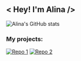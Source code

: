 ## < Hey! I'm Alina />

<!--
**Pipchenkovaa/Pipchenkovaa** is a ✨ _special_ ✨ repository because its `README.md` (this file) appears on your GitHub profile.

Here are some ideas to get you started:

- 🔭 I’m currently working on ...
- 🌱 I’m currently learning ...
- 👯 I’m looking to collaborate on ...
- 🤔 I’m looking for help with ...
- 💬 Ask me about ...
- 📫 How to reach me: ...
- 😄 Pronouns: ...
- ⚡ Fun fact: ...
-->

![Alina's GitHub stats](https://github-readme-stats.vercel.app/api?username=Pipchenkovaa&show_icons=true&hide=contribs,prs&cache_seconds=86400&theme=github_dark)

### My projects:
[![Repo 1](https://github-readme-stats.vercel.app/api/pin/?username=Pipchenkovaa&repo=portfolio&cache_seconds=86400&theme=github_dark)](https://pipchenkovaa.github.io/Portfolio-Website/)
[![Repo 2](https://github-readme-stats.vercel.app/api/pin/?username=Pipchenkovaa&repo=another-project&cache_seconds=86400&theme=github_dark)](https://pipchenkovaa.github.io/Website-With-A-Parallax-Effect/)





